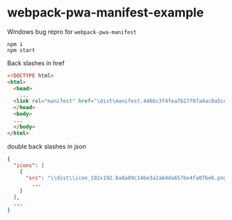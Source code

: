# webpack-pwa-manifest-example

Windows bug repro for `webpack-pwa-manifest`

```
npm i
npm start
```

Back slashes in href

```html
<!DOCTYPE html>
<html>
  <head>
    ...
  <link rel="manifest" href="\dist\manifest.4466c3f4fea7b27f07a4ac0a5cec3584.json" />
  </head>
  <body>
  ...
  </body>
</html>
```

double back slashes in json

```json
{
  "icons": [
    {
      "src": "\\dist\\icon_192x192.6a8a89c14be3a2a64da657be4fa07be6.png",
        ...
    }
  ],
  ...
}
```
